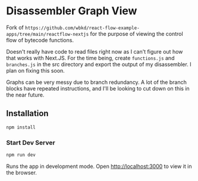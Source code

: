 # Disassembler Graph View

Fork of `https://github.com/wbkd/react-flow-example-apps/tree/main/reactflow-nextjs` for the purpose of viewing the control flow of bytecode functions.

Doesn't really have code to read files right now as I can't figure out how that works with Next.JS. For the time being, create `functions.js` and `branches.js` in the src directory and export the output of my disassembler. I plan on fixing this soon.

Graphs can be very messy due to branch redundancy. A lot of the branch blocks have repeated instructions, and I'll be looking to cut down on this in the near future.

## Installation

```sh
npm install
```

### Start Dev Server

```sh
npm run dev
```

Runs the app in development mode. Open [http://localhost:3000](http://localhost:3000) to view it in the browser.
